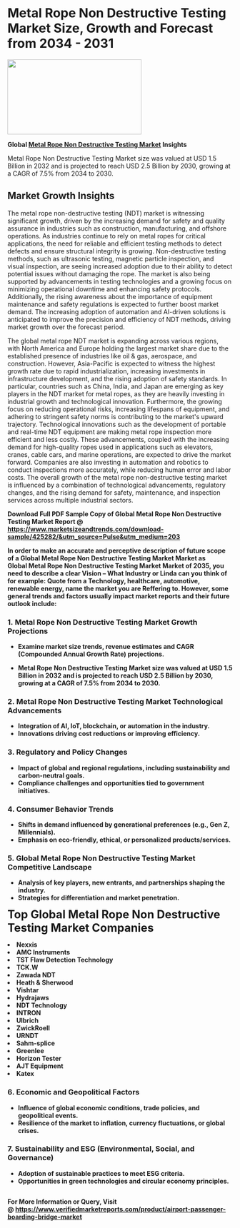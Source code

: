 <H1>Metal Rope Non Destructive Testing Market Size, Growth and Forecast from 2034 - 2031</H1><img class="aligncenter size-medium wp-image-584254" src="https://thirdeyenews.in/wp-content/uploads/2034/09/Global-Market-Research-300x168.jpeg" alt="" width="300" height="168" /><p><strong>Global&nbsp;<a href="https://www.marketsizeandtrends.com/download-sample/425282/&amp;utm_source=Pulse&amp;utm_medium=203">Metal Rope Non Destructive Testing Market</a> Insights</strong></p><p>Metal Rope Non Destructive Testing Market size was valued at USD 1.5 Billion in 2032 and is projected to reach USD 2.5 Billion by 2030, growing at a CAGR of 7.5% from 2034 to 2030.</p><p><h2>Market Growth Insights</h2> <p>The metal rope non-destructive testing (NDT) market is witnessing significant growth, driven by the increasing demand for safety and quality assurance in industries such as construction, manufacturing, and offshore operations. As industries continue to rely on metal ropes for critical applications, the need for reliable and efficient testing methods to detect defects and ensure structural integrity is growing. Non-destructive testing methods, such as ultrasonic testing, magnetic particle inspection, and visual inspection, are seeing increased adoption due to their ability to detect potential issues without damaging the rope. The market is also being supported by advancements in testing technologies and a growing focus on minimizing operational downtime and enhancing safety protocols. Additionally, the rising awareness about the importance of equipment maintenance and safety regulations is expected to further boost market demand. The increasing adoption of automation and AI-driven solutions is anticipated to improve the precision and efficiency of NDT methods, driving market growth over the forecast period.</p> <p><strong></strong></p> <p>The global metal rope NDT market is expanding across various regions, with North America and Europe holding the largest market share due to the established presence of industries like oil & gas, aerospace, and construction. However, Asia-Pacific is expected to witness the highest growth rate due to rapid industrialization, increasing investments in infrastructure development, and the rising adoption of safety standards. In particular, countries such as China, India, and Japan are emerging as key players in the NDT market for metal ropes, as they are heavily investing in industrial growth and technological innovation. Furthermore, the growing focus on reducing operational risks, increasing lifespans of equipment, and adhering to stringent safety norms is contributing to the market's upward trajectory. Technological innovations such as the development of portable and real-time NDT equipment are making metal rope inspection more efficient and less costly. These advancements, coupled with the increasing demand for high-quality ropes used in applications such as elevators, cranes, cable cars, and marine operations, are expected to drive the market forward. Companies are also investing in automation and robotics to conduct inspections more accurately, while reducing human error and labor costs. The overall growth of the metal rope non-destructive testing market is influenced by a combination of technological advancements, regulatory changes, and the rising demand for safety, maintenance, and inspection services across multiple industrial sectors. <p><strong></p><p><span class=""><strong>Download Full PDF Sample Copy of Global Metal Rope Non Destructive Testing Market Report</strong> @ <a href="https://www.marketsizeandtrends.com/download-sample/425282/&amp;utm_source=Pulse&amp;utm_medium=203" target="_blank">https://www.marketsizeandtrends.com/download-sample/425282/&amp;utm_source=Pulse&amp;utm_medium=203</a></span></p><p>In order to make an accurate and perceptive description of future scope of a Global&nbsp;Metal Rope Non Destructive Testing Market Market as Global&nbsp;Metal Rope Non Destructive Testing Market Market of 2035, you need to describe a clear Vision &ndash; What Industry or Linda can you think of for example: Quote from a Technology, healthcare, automotive, renewable energy, name the market you are Reffering to. However, some general trends and factors usually impact market reports and their future outlook include:</p><h3>1.&nbsp;<strong>Metal Rope Non Destructive Testing Market Growth Projections</strong></h3><ul><li>Examine market size trends, revenue estimates and CAGR (Compounded Annual Growth Rate) projections.</li><li><p>Metal Rope Non Destructive Testing Market size was valued at USD 1.5 Billion in 2032 and is projected to reach USD 2.5 Billion by 2030, growing at a CAGR of 7.5% from 2034 to 2030.</p></li></ul><h3>2.&nbsp;<strong>Metal Rope Non Destructive Testing Market Technological Advancements</strong></h3><ul><li>Integration of AI, IoT, blockchain, or automation in the industry.</li><li>Innovations driving cost reductions or improving efficiency.</li></ul><h3>3.&nbsp;<strong>Regulatory and Policy Changes</strong></h3><ul><li>Impact of global and regional regulations, including sustainability and carbon-neutral goals.</li><li>Compliance challenges and opportunities tied to government initiatives.</li></ul><h3>4.&nbsp;<strong>Consumer Behavior Trends</strong></h3><ul><li>Shifts in demand influenced by generational preferences (e.g., Gen Z, Millennials).</li><li>Emphasis on eco-friendly, ethical, or personalized products/services.</li></ul><h3>5.&nbsp;<strong>Global Metal Rope Non Destructive Testing Market Competitive Landscape</strong></h3><ul><li>Analysis of key players, new entrants, and partnerships shaping the industry.</li><li>Strategies for differentiation and market penetration.</li></ul><p data-pm-slice="1 1 []"><span style="color: inherit; font-family: inherit; font-size: 25px;">Top Global Metal Rope Non Destructive Testing Market Companies</span></p><div class="" data-test-id=""><p><li>Nexxis</li><li> AMC Instruments</li><li> TST Flaw Detection Technology</li><li> TCK.W</li><li> Zawada NDT</li><li> Heath & Sherwood</li><li> Vishtar</li><li> Hydrajaws</li><li> NDT Technology</li><li> INTRON</li><li> Ulbrich</li><li> ZwickRoell</li><li> URNDT</li><li> Sahm-splice</li><li> Greenlee</li><li> Horizon Tester</li><li> AJT Equipment</li><li> Katex</li></p></div><h3>6.&nbsp;<strong>Economic and Geopolitical Factors</strong></h3><ul><li>Influence of global economic conditions, trade policies, and geopolitical events.</li><li>Resilience of the market to inflation, currency fluctuations, or global crises.</li></ul><h3>7.&nbsp;<strong>Sustainability and ESG (Environmental, Social, and Governance)</strong></h3><ul><li>Adoption of sustainable practices to meet ESG criteria.</li><li>Opportunities in green technologies and circular economy principles.</li></ul><h2><strong style="font-size: 14px;">For More Information or Query, Visit @&nbsp;</strong><a style="background-color: #ffffff; font-size: 14px;" href="https://www.marketsizeandtrends.com/report/metal-rope-non-destructive-testing-market/" target="_blank">https://www.verifiedmarketreports.com/product/airport-passenger-boarding-bridge-market</a></h2>
